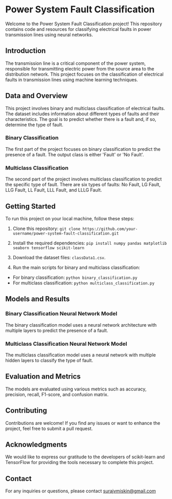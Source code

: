 # Power System Fault Classification

Welcome to the Power System Fault Classification project! This repository contains code and resources for classifying electrical faults in power transmission lines using neural networks.

## Introduction
 
The transmission line is a critical component of the power system, responsible for transmitting electric power from the source area to the distribution network. This project focuses on the classification of electrical faults in transmission lines using machine learning techniques.

## Data and Overview 
 
This project involves binary and multiclass classification of electrical faults. The dataset includes information about different types of faults and their characteristics. The goal is to predict whether there is a fault and, if so, determine the type of fault.

### Binary Classification

The first part of the project focuses on binary classification to predict the presence of a fault. The output class is either 'Fault' or 'No Fault'.

### Multiclass Classification

The second part of the project involves multiclass classification to predict the specific type of fault. There are six types of faults: No Fault, LG Fault, LLG Fault, LL Fault, LLL Fault, and LLLG Fault.

## Getting Started

To run this project on your local machine, follow these steps:

1. Clone this repository:
   ```git clone https://github.com/your-username/power-system-fault-classification.git```
   

3. Install the required dependencies:
```pip install numpy pandas matplotlib seaborn tensorflow scikit-learn```



3. Download the dataset files: `classData1.csv`.

4. Run the main scripts for binary and multiclass classification:
- For binary classification: `python binary_classification.py`
- For multiclass classification: `python multiclass_classification.py`

## Models and Results

### Binary Classification Neural Network Model

The binary classification model uses a neural network architecture with multiple layers to predict the presence of a fault.

### Multiclass Classification Neural Network Model

The multiclass classification model uses a neural network with multiple hidden layers to classify the type of fault.

## Evaluation and Metrics

The models are evaluated using various metrics such as accuracy, precision, recall, F1-score, and confusion matrix.

## Contributing

Contributions are welcome! If you find any issues or want to enhance the project, feel free to submit a pull request.


## Acknowledgments

We would like to express our gratitude to the developers of scikit-learn and TensorFlow for providing the tools necessary to complete this project.

## Contact

For any inquiries or questions, please contact surajvmiskin@gmail.com
